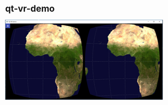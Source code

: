 # qt-vr-demo

![earth](https://github.com/dknvdenis/qt-vr-demo-last-hope/raw/master/screenshot.png)
